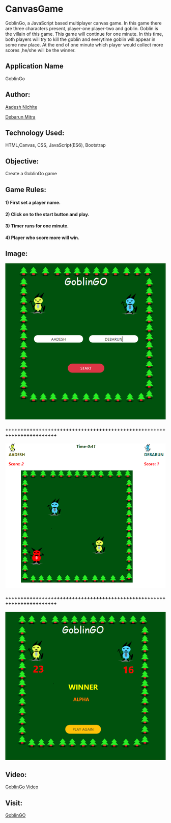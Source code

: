 # CanvasGame

GoblinGo, a JavaScript based multiplayer canvas game. In this game there are three characters present, player-one player-two and goblin. Goblin is the villain of this game. This game will continue for one minute. In this time, both players will try to kill the goblin and everytime goblin will appear in some new place. At the end of one minute which player would collect more scores ,he/she will be the winner.  

## Application Name
GoblinGo

## Author:

[Aadesh Nichite](https://github.com/AadeshNichite)

[Debarun Mitra](https://github.com/DebarunMitra)

## Technology Used:

HTML,Canvas, CSS, JavaScript(ES6), Bootstrap

## Objective:

Create a GoblinGo game

## Game Rules:

#### 1) First set a player name.
#### 2) Click on to the start button and play.
#### 3) Timer runs for one minute.
#### 4) Player who score more will win.

## Image:
![Drag Racing](images/start.PNG)
#### ++++++++++++++++++++++++++++++++++++++++++++++++++++++++++++++++++++++
![Drag Racing](images/play.PNG)
#### ++++++++++++++++++++++++++++++++++++++++++++++++++++++++++++++++++++++
![Drag Racing](images/score.PNG)

## Video:
[GoblinGo Video](images/GoblinGo.mp4)
## Visit:
[GoblinGO](https://aadeshnichite.github.io/CanvasGame/)
